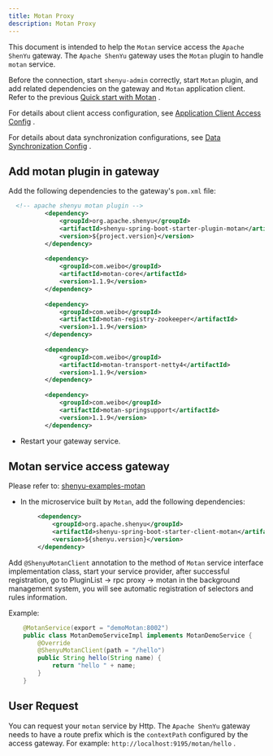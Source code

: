 ```yaml
---
title: Motan Proxy
description: Motan Proxy
---
```



This document is intended to help the `Motan` service access the `Apache ShenYu` gateway. The `Apache ShenYu` gateway uses the `Motan` plugin to handle `motan` service.

Before the connection, start `shenyu-admin` correctly, start `Motan` plugin, and add related dependencies on the gateway and `Motan` application client. Refer to the previous [Quick start with Motan](../quick-start/quick-start-motan) .

For details about client access configuration, see [Application Client Access Config](docs/user-guide/property-config/register-center-access.md) .

For details about data synchronization configurations, see [Data Synchronization Config](docs/user-guide/property-config/use-data-sync.md) .

## Add motan plugin in gateway


Add the following dependencies to the gateway's `pom.xml` file:



```xml
  <!-- apache shenyu motan plugin -->
          <dependency>
              <groupId>org.apache.shenyu</groupId>
              <artifactId>shenyu-spring-boot-starter-plugin-motan</artifactId>
              <version>${project.version}</version>
          </dependency>
  
          <dependency>
              <groupId>com.weibo</groupId>
              <artifactId>motan-core</artifactId>
              <version>1.1.9</version>
          </dependency>
  
          <dependency>
              <groupId>com.weibo</groupId>
              <artifactId>motan-registry-zookeeper</artifactId>
              <version>1.1.9</version>
          </dependency>
  
          <dependency>
              <groupId>com.weibo</groupId>
              <artifactId>motan-transport-netty4</artifactId>
              <version>1.1.9</version>
          </dependency>
  
          <dependency>
              <groupId>com.weibo</groupId>
              <artifactId>motan-springsupport</artifactId>
              <version>1.1.9</version>
          </dependency>
```

* Restart your gateway service.

## Motan service access gateway

Please refer to: [shenyu-examples-motan](https://github.com/apache/incubator-shenyu/tree/v2.4.0/shenyu-examples/shenyu-examples-motan)

* In the microservice built by `Motan`, add the following dependencies:


```xml
        <dependency>
            <groupId>org.apache.shenyu</groupId>
            <artifactId>shenyu-spring-boot-starter-client-motan</artifactId>
            <version>${shenyu.version}</version>
        </dependency>
```


Add `@ShenyuMotanClient` annotation to the method of `Motan` service interface implementation class, start your service provider, after successful registration, go to PluginList -> rpc proxy -> motan in the background management system, you will see automatic registration of selectors and rules information.

Example:

```java
    @MotanService(export = "demoMotan:8002")
    public class MotanDemoServiceImpl implements MotanDemoService {
        @Override
        @ShenyuMotanClient(path = "/hello")
        public String hello(String name) {
            return "hello " + name;
        }
    }
```

## User Request

You can request your `motan` service by Http. The `Apache ShenYu` gateway needs to have a route prefix which is the `contextPath` configured by the access gateway. For example: `http://localhost:9195/motan/hello` .
